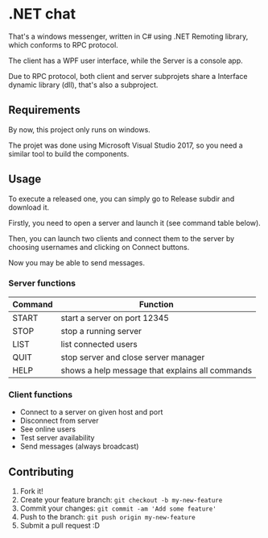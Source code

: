 # .NET chat


That's a windows messenger, written in C# using .NET Remoting library, which conforms to RPC protocol.

The client has a WPF user interface, while the Server is a console app.

Due to RPC protocol, both client and server subprojets share a Interface dynamic library (dll), that's also a subproject.

## Requirements


By now, this project only runs on windows.

The projet was done using Microsoft Visual Studio 2017, so you need a similar tool to build the components.


## Usage


To execute a released one, you can simply go to Release subdir and download it.

Firstly, you need to open a server and launch it (see command table below).

Then, you can launch two clients and connect them to the server by choosing usernames and clicking on Connect buttons.

Now you may be able to send messages.


### Server functions


| Command | Function |
| ------ | ------ |
| START | start a server on port 12345 |
| STOP | stop a running server |
| LIST | list connected users |
| QUIT | stop server and close server manager |
| HELP | shows a help message that explains all commands |


### Client functions


* Connect to a server on given host and port
* Disconnect from server
* See online users
* Test server availability
* Send messages (always broadcast)


## Contributing


1. Fork it!
2. Create your feature branch: `git checkout -b my-new-feature`
3. Commit your changes: `git commit -am 'Add some feature'`
4. Push to the branch: `git push origin my-new-feature`
5. Submit a pull request :D
